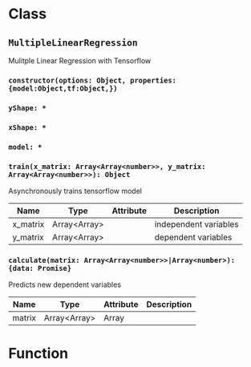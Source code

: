 # Class

## `MultipleLinearRegression`

Mulitple Linear Regression with Tensorflow

### `constructor(options: Object, properties: {model:Object,tf:Object,})`

### `yShape: *`

### `xShape: *`

### `model: *`

### `train(x_matrix: Array<Array<number>>, y_matrix: Array<Array<number>>): Object`

Asynchronously trains tensorflow model

| Name | Type | Attribute | Description |
| --- | --- | --- | --- |
| x_matrix | Array<Array<number>> |  | independent variables |
| y_matrix | Array<Array<number>> |  | dependent variables |

### `calculate(matrix: Array<Array<number>>|Array<number>): {data: Promise}`

Predicts new dependent variables

| Name | Type | Attribute | Description |
| --- | --- | --- | --- |
| matrix | Array<Array<number>>|Array<number> |  | new test independent variables |

# Function